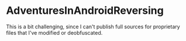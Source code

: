 # AdventuresInAndroidReversing

This is a bit challenging, since I can't publish full sources for proprietary files that I've modified or deobfuscated.
